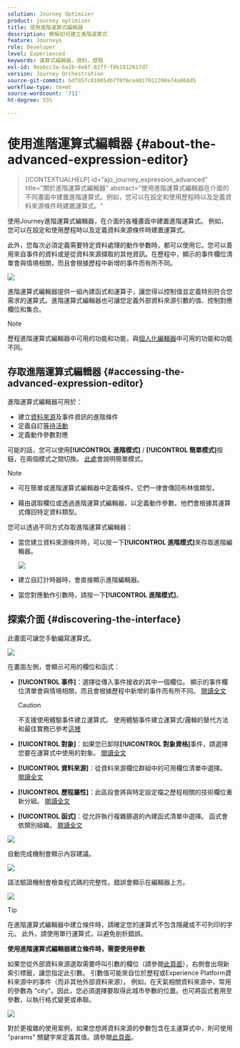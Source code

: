 ```yaml
---
solution: Journey Optimizer
product: journey optimizer
title: 使用進階運算式編輯器
description: 瞭解如何建立進階運算式
feature: Journeys
role: Developer
level: Experienced
keywords: 運算式編輯器，資料，歷程
exl-id: 9ea6cc3a-6a1b-4e8f-82ff-f8b1812617d7
version: Journey Orchestration
source-git-commit: bdf857c010854b7f0f6ce4817012398e74a068d5
workflow-type: tm+mt
source-wordcount: '711'
ht-degree: 55%

---
```


# 使用進階運算式編輯器 {#about-the-advanced-expression-editor}

>[!CONTEXTUALHELP]
>id="ajo_journey_expression_advanced"
>title="關於進階運算式編輯器"
>abstract="使用進階運算式編輯器在介面的不同畫面中建置進階運算式。例如，您可以在設定和使用歷程時以及定義資料來源條件時建置運算式。"

使用Journey進階運算式編輯器，在介面的各種畫面中建置進階運算式。 例如，您可以在設定和使用歷程時以及定義資料來源條件時建置運算式。

此外，您每次必須定義需要特定資料處理的動作參數時，都可以使用它。您可以善用來自事件的資料或是從資料來源擷取的其他資訊。在歷程中，顯示的事件欄位清單會與情境相關，而且會根據歷程中新增的事件而有所不同。

![](../assets/journey65.png)


進階運算式編輯器提供一組內建函式和運算子，讓您得以控制值並定義特別符合您需求的運算式。進階運算式編輯器也可讓您定義外部資料來源引數的值、控制對應欄位和集合。

>[!NOTE]
>
>歷程進階運算式編輯器中可用的功能和功能，與[個人化編輯器](../../personalization/functions/functions.md)中可用的功能和功能不同。

## 存取進階運算式編輯器 {#accessing-the-advanced-expression-editor}

進階運算式編輯器可用於：

* 建立[資料來源](../condition-activity.md#about_condition)及事件資訊的進階條件
* 定義自訂[等待活動](../wait-activity.md#custom)
* 定義動作參數對應

可能的話，您可以使用&#x200B;**[!UICONTROL 進階模式]** / **[!UICONTROL 簡單模式]**&#x200B;按鈕，在兩個模式之間切換。 [此處](../condition-activity.md#about_condition)會說明簡單模式。

>[!NOTE]
>
>* 可在簡單或進階運算式編輯器中定義條件。它們一律會傳回布林值類型。
>
>* 藉由選取欄位或透過進階運算式編輯器，以定義動作參數。他們會根據其運算式傳回特定資料類型。

您可以透過不同方式存取進階運算式編輯器：

* 當您建立資料來源條件時，可以按一下&#x200B;**[!UICONTROL 進階模式]**&#x200B;來存取進階編輯器。

  ![](../assets/journeyuc2_33.png)

* 建立自訂計時器時，會直接顯示進階編輯器。
* 當您對應動作引數時，請按一下&#x200B;**[!UICONTROL 進階模式]**。

## 探索介面 {#discovering-the-interface}

此畫面可讓您手動編寫運算式。

![](../assets/journey70.png)

在畫面左側，會顯示可用的欄位和函式：

* **[!UICONTROL 事件]**：選擇從傳入事件接收的其中一個欄位。 顯示的事件欄位清單會與情境相關，而且會根據歷程中新增的事件而有所不同。 [閱讀全文](../../event/about-events.md)

  >[!CAUTION]
  >
  >不支援使用體驗事件建立運算式。 使用體驗事件建立運算式/邏輯的替代方法和最佳實務已參考[這裡](../../building-journeys/exp-event-lookup.md)

* **[!UICONTROL 對象]**：如果您已卸除&#x200B;**[!UICONTROL 對象資格]**&#x200B;事件，請選擇您要在運算式中使用的對象。 [閱讀全文](../condition-activity.md#using-a-segment)
* **[!UICONTROL 資料來源]**：從資料來源欄位群組中的可用欄位清單中選擇。 [閱讀全文](../../datasource/about-data-sources.md)
* **[!UICONTROL 歷程屬性]**：此區段會將與特定設定檔之歷程相關的技術欄位重新分組。 [閱讀全文](journey-properties.md)
* **[!UICONTROL 函式]**：從允許執行複雜篩選的內建函式清單中選擇。 函式會依類別組織。 [閱讀全文](functions.md)

![](../assets/journey65.png)

自動完成機制會顯示內容建議。

![](../assets/journey68.png)

語法驗證機制會檢查程式碼的完整性。錯誤會顯示在編輯器上方。

![](../assets/journey69.png)


>[!TIP]
>
>在進階運算式編輯器中建立條件時，請確定您的運算式不包含隱藏或不可列印的字元。 此外，請使用單行運算式，以避免剖析錯誤。


**使用進階運算式編輯器建立條件時，需要使用參數**

如果您從外部資料來源選取需要呼叫引數的欄位（請參閱[此頁面](../../datasource/external-data-sources.md)），右側會出現新索引標籤，讓您指定此引數。 引數值可能來自位於歷程或Experience Platform資料來源中的事件（而非其他外部資料來源）。 例如，在天氣相關資料來源中，常用的參數為 &quot;city&quot;。因此，您必須選擇要取得此城市參數的位置。也可將函式套用至參數，以執行格式變更或串聯。

![](../assets/journeyuc2_19.png)

對於更複雜的使用案例，如果您想將資料來源的參數包含在主運算式中，則可使用 &quot;params&quot; 關鍵字來定義其值。請參閱[此頁面](../expression/field-references.md)。
